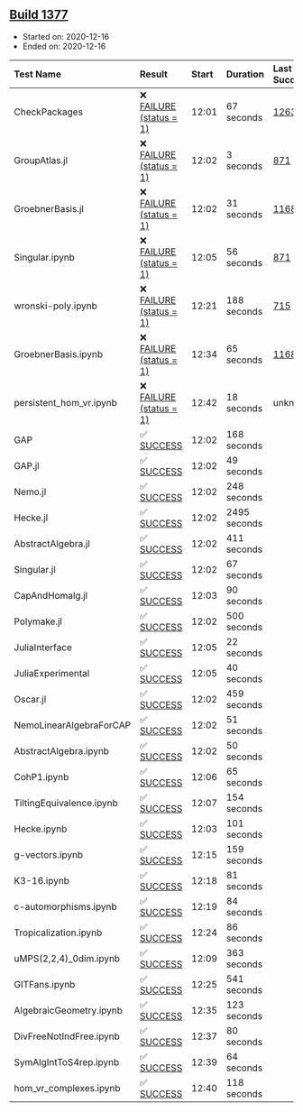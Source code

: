 ## [Build 1377](https://oscarci.mathematik.uni-kl.de/job/oscar-stable/1377/)

* Started on: 2020-12-16
* Ended on: 2020-12-16

| Test Name    | Result | Start | Duration | Last Success | First Failure |
|:-------------|:-------|:------|:---------|:-------------|:--------------|
| CheckPackages | ❌ [FAILURE (status = 1)](https://oscarci.mathematik.uni-kl.de/job/oscar-stable/1377/artifact/logs/build-1377/CheckPackages.log) | 12:01 | 67 seconds | [1263](https://oscarci.mathematik.uni-kl.de/job/oscar-stable/1263/) | [1264](https://oscarci.mathematik.uni-kl.de/job/oscar-stable/1264/) |
| GroupAtlas.jl | ❌ [FAILURE (status = 1)](https://oscarci.mathematik.uni-kl.de/job/oscar-stable/1377/artifact/logs/build-1377/GroupAtlas.jl.log) | 12:02 | 3 seconds | [871](https://oscarci.mathematik.uni-kl.de/job/oscar-stable/871/) | [872](https://oscarci.mathematik.uni-kl.de/job/oscar-stable/872/) |
| GroebnerBasis.jl | ❌ [FAILURE (status = 1)](https://oscarci.mathematik.uni-kl.de/job/oscar-stable/1377/artifact/logs/build-1377/GroebnerBasis.jl.log) | 12:02 | 31 seconds | [1168](https://oscarci.mathematik.uni-kl.de/job/oscar-stable/1168/) | [1169](https://oscarci.mathematik.uni-kl.de/job/oscar-stable/1169/) |
| Singular.ipynb | ❌ [FAILURE (status = 1)](https://oscarci.mathematik.uni-kl.de/job/oscar-stable/1377/artifact/logs/build-1377/Singular.ipynb.log) | 12:05 | 56 seconds | [871](https://oscarci.mathematik.uni-kl.de/job/oscar-stable/871/) | [872](https://oscarci.mathematik.uni-kl.de/job/oscar-stable/872/) |
| wronski-poly.ipynb | ❌ [FAILURE (status = 1)](https://oscarci.mathematik.uni-kl.de/job/oscar-stable/1377/artifact/logs/build-1377/wronski-poly.ipynb.log) | 12:21 | 188 seconds | [715](https://oscarci.mathematik.uni-kl.de/job/oscar-stable/715/) | [716](https://oscarci.mathematik.uni-kl.de/job/oscar-stable/716/) |
| GroebnerBasis.ipynb | ❌ [FAILURE (status = 1)](https://oscarci.mathematik.uni-kl.de/job/oscar-stable/1377/artifact/logs/build-1377/GroebnerBasis.ipynb.log) | 12:34 | 65 seconds | [1168](https://oscarci.mathematik.uni-kl.de/job/oscar-stable/1168/) | [1169](https://oscarci.mathematik.uni-kl.de/job/oscar-stable/1169/) |
| persistent_hom_vr.ipynb | ❌ [FAILURE (status = 1)](https://oscarci.mathematik.uni-kl.de/job/oscar-stable/1377/artifact/logs/build-1377/persistent_hom_vr.ipynb.log) | 12:42 | 18 seconds | unknown | unknown |
| GAP | ✅ [SUCCESS](https://oscarci.mathematik.uni-kl.de/job/oscar-stable/1377/artifact/logs/build-1377/GAP.log) | 12:02 | 168 seconds |  |  |
| GAP.jl | ✅ [SUCCESS](https://oscarci.mathematik.uni-kl.de/job/oscar-stable/1377/artifact/logs/build-1377/GAP.jl.log) | 12:02 | 49 seconds |  |  |
| Nemo.jl | ✅ [SUCCESS](https://oscarci.mathematik.uni-kl.de/job/oscar-stable/1377/artifact/logs/build-1377/Nemo.jl.log) | 12:02 | 248 seconds |  |  |
| Hecke.jl | ✅ [SUCCESS](https://oscarci.mathematik.uni-kl.de/job/oscar-stable/1377/artifact/logs/build-1377/Hecke.jl.log) | 12:02 | 2495 seconds |  |  |
| AbstractAlgebra.jl | ✅ [SUCCESS](https://oscarci.mathematik.uni-kl.de/job/oscar-stable/1377/artifact/logs/build-1377/AbstractAlgebra.jl.log) | 12:02 | 411 seconds |  |  |
| Singular.jl | ✅ [SUCCESS](https://oscarci.mathematik.uni-kl.de/job/oscar-stable/1377/artifact/logs/build-1377/Singular.jl.log) | 12:02 | 67 seconds |  |  |
| CapAndHomalg.jl | ✅ [SUCCESS](https://oscarci.mathematik.uni-kl.de/job/oscar-stable/1377/artifact/logs/build-1377/CapAndHomalg.jl.log) | 12:03 | 90 seconds |  |  |
| Polymake.jl | ✅ [SUCCESS](https://oscarci.mathematik.uni-kl.de/job/oscar-stable/1377/artifact/logs/build-1377/Polymake.jl.log) | 12:02 | 500 seconds |  |  |
| JuliaInterface | ✅ [SUCCESS](https://oscarci.mathematik.uni-kl.de/job/oscar-stable/1377/artifact/logs/build-1377/JuliaInterface.log) | 12:05 | 22 seconds |  |  |
| JuliaExperimental | ✅ [SUCCESS](https://oscarci.mathematik.uni-kl.de/job/oscar-stable/1377/artifact/logs/build-1377/JuliaExperimental.log) | 12:05 | 40 seconds |  |  |
| Oscar.jl | ✅ [SUCCESS](https://oscarci.mathematik.uni-kl.de/job/oscar-stable/1377/artifact/logs/build-1377/Oscar.jl.log) | 12:02 | 459 seconds |  |  |
| NemoLinearAlgebraForCAP | ✅ [SUCCESS](https://oscarci.mathematik.uni-kl.de/job/oscar-stable/1377/artifact/logs/build-1377/NemoLinearAlgebraForCAP.log) | 12:02 | 51 seconds |  |  |
| AbstractAlgebra.ipynb | ✅ [SUCCESS](https://oscarci.mathematik.uni-kl.de/job/oscar-stable/1377/artifact/logs/build-1377/AbstractAlgebra.ipynb.log) | 12:02 | 50 seconds |  |  |
| CohP1.ipynb | ✅ [SUCCESS](https://oscarci.mathematik.uni-kl.de/job/oscar-stable/1377/artifact/logs/build-1377/CohP1.ipynb.log) | 12:06 | 65 seconds |  |  |
| TiltingEquivalence.ipynb | ✅ [SUCCESS](https://oscarci.mathematik.uni-kl.de/job/oscar-stable/1377/artifact/logs/build-1377/TiltingEquivalence.ipynb.log) | 12:07 | 154 seconds |  |  |
| Hecke.ipynb | ✅ [SUCCESS](https://oscarci.mathematik.uni-kl.de/job/oscar-stable/1377/artifact/logs/build-1377/Hecke.ipynb.log) | 12:03 | 101 seconds |  |  |
| g-vectors.ipynb | ✅ [SUCCESS](https://oscarci.mathematik.uni-kl.de/job/oscar-stable/1377/artifact/logs/build-1377/g-vectors.ipynb.log) | 12:15 | 159 seconds |  |  |
| K3-16.ipynb | ✅ [SUCCESS](https://oscarci.mathematik.uni-kl.de/job/oscar-stable/1377/artifact/logs/build-1377/K3-16.ipynb.log) | 12:18 | 81 seconds |  |  |
| c-automorphisms.ipynb | ✅ [SUCCESS](https://oscarci.mathematik.uni-kl.de/job/oscar-stable/1377/artifact/logs/build-1377/c-automorphisms.ipynb.log) | 12:19 | 84 seconds |  |  |
| Tropicalization.ipynb | ✅ [SUCCESS](https://oscarci.mathematik.uni-kl.de/job/oscar-stable/1377/artifact/logs/build-1377/Tropicalization.ipynb.log) | 12:24 | 86 seconds |  |  |
| uMPS(2,2,4)_0dim.ipynb | ✅ [SUCCESS](https://oscarci.mathematik.uni-kl.de/job/oscar-stable/1377/artifact/logs/build-1377/uMPS-2-2-4-_0dim.ipynb.log) | 12:09 | 363 seconds |  |  |
| GITFans.ipynb | ✅ [SUCCESS](https://oscarci.mathematik.uni-kl.de/job/oscar-stable/1377/artifact/logs/build-1377/GITFans.ipynb.log) | 12:25 | 541 seconds |  |  |
| AlgebraicGeometry.ipynb | ✅ [SUCCESS](https://oscarci.mathematik.uni-kl.de/job/oscar-stable/1377/artifact/logs/build-1377/AlgebraicGeometry.ipynb.log) | 12:35 | 123 seconds |  |  |
| DivFreeNotIndFree.ipynb | ✅ [SUCCESS](https://oscarci.mathematik.uni-kl.de/job/oscar-stable/1377/artifact/logs/build-1377/DivFreeNotIndFree.ipynb.log) | 12:37 | 80 seconds |  |  |
| SymAlgIntToS4rep.ipynb | ✅ [SUCCESS](https://oscarci.mathematik.uni-kl.de/job/oscar-stable/1377/artifact/logs/build-1377/SymAlgIntToS4rep.ipynb.log) | 12:39 | 64 seconds |  |  |
| hom_vr_complexes.ipynb | ✅ [SUCCESS](https://oscarci.mathematik.uni-kl.de/job/oscar-stable/1377/artifact/logs/build-1377/hom_vr_complexes.ipynb.log) | 12:40 | 118 seconds |  |  |
